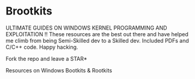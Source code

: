 # Brootkits
ULTIMATE GUIDES ON WINDOWS KERNEL PROGRAMMING AND EXPLOITATION !! These resources are the best out there and have helped me climb from
being Semi-Skilled dev to a Skilled dev. Included PDFs and C/C++ code. Happy hacking.

Fork the repo and leave a STAR*

Resources on Windows Bootkits &amp; Rootkits


